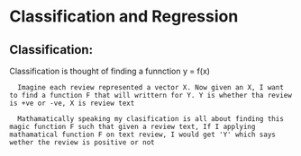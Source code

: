 # Classification and Regression

## Classification:
  Classification is thought of finding a funnction  y = f(x)
  
      Imagine each review represented a vector X. Now given an X, I want to find a function F that will writtern for Y. Y is whether tha review is +ve or -ve, X is review text
      
      Mathamatically speaking my clasification is all about finding this magic function F such that given a review text, If I applying mathamatical function F on text review, I would get 'Y' which says wether the review is positive or not

   
